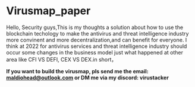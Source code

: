 # Virusmap_paper
Hello, Security guys,This is my thoughts  a solution about how to use the blockchain techology to make the antivirus  and threat intelligence 
industry more convinent and more decentralization,and can benefit  for everyone. I think at 2022 for antivirus services and  threat intelligence 
industry should occur some changes in the business model just what happened at other area like CFI VS DEFI, CEX VS DEX.in short，



**If you want to build the virusmap, pls send me the email: maldiohead@outlook.com or DM me via my discord: virustacker**



